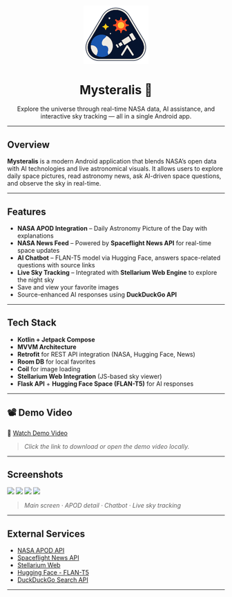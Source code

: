 <p align="center">
  <img src="app/src/main/res/drawable/logo.png" width="150" alt="Mysteralis Logo" />
</p>

<h1 align="center">Mysteralis 🌌</h1>

<p align="center">
  Explore the universe through real-time NASA data, AI assistance, and interactive sky tracking — all in a single Android app.
</p>

---

## Overview

**Mysteralis** is a modern Android application that blends NASA’s open data with AI technologies and live astronomical visuals. It allows users to explore daily space pictures, read astronomy news, ask AI-driven space questions, and observe the sky in real-time.

---

##  Features

-  **NASA APOD Integration** – Daily Astronomy Picture of the Day with explanations  
-  **NASA News Feed** – Powered by **Spaceflight News API** for real-time space updates  
-  **AI Chatbot** – FLAN-T5 model via Hugging Face, answers space-related questions with source links  
-  **Live Sky Tracking** – Integrated with **Stellarium Web Engine** to explore the night sky  
-  Save and view your favorite images  
-  Source-enhanced AI responses using **DuckDuckGo API**

---

##  Tech Stack

- **Kotlin + Jetpack Compose**
- **MVVM Architecture**
- **Retrofit** for REST API integration (NASA, Hugging Face, News)
- **Room DB** for local favorites
- **Coil** for image loading
- **Stellarium Web Integration** (JS-based sky viewer)
- **Flask API** + **Hugging Face Space (FLAN-T5)** for AI responses

---

## 📽 Demo Video

📁 [Watch Demo Video](screenshots/demo.mp4)

> _Click the link to download or open the demo video locally._

---

##  Screenshots

<p float="left">
  <img src="screenshots/screen1.jpg" width="200"/>
  <img src="screenshots/screen2.jpg" width="200"/>
  <img src="screenshots/screen3.jpg" width="200"/>
  <img src="screenshots/screen4.jpg" width="200"/>
</p>

> _Main screen · APOD detail · Chatbot · Live sky tracking_

---

##  External Services

- [NASA APOD API](https://api.nasa.gov/)
- [Spaceflight News API](https://spaceflightnewsapi.net/)
- [Stellarium Web](https://stellarium-web.org/)
- [Hugging Face - FLAN-T5](https://huggingface.co/google/flan-t5-base)
- [DuckDuckGo Search API](https://duckduckgo.com/)

---
